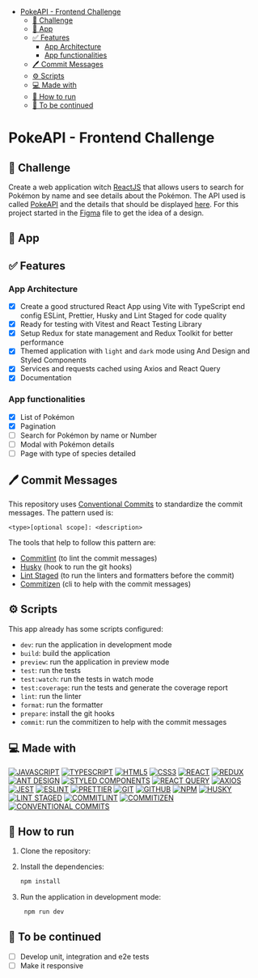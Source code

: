 - [PokeAPI - Frontend Challenge](#pokeapi---frontend-challenge)
  - [🎯 Challenge](#-challenge)
  - [🥳 App](#-app)
  - [✅ Features](#-features)
    - [App Architecture](#app-architecture)
    - [App functionalities](#app-functionalities)
  - [🖊️ Commit Messages](#️-commit-messages)
  - [⚙️ Scripts](#️-scripts)
  - [💻 Made with](#-made-with)
  - [🚀 How to run](#-how-to-run)
  - [👀 To be continued](#-to-be-continued)

# PokeAPI - Frontend Challenge

## 🎯 Challenge

Create a web application witch [ReactJS](https://reactjs.org/) that allows users to search for Pokémon by name and see details about the Pokémon. The API used is called [PokeAPI](https://pokeapi.co/docs/v2) and the details that should be displayed [here](./.github/challenge/rules.md). For this project started in the [Figma](https://www.figma.com/file/S4v20i3QiDpfXO3iKnzzrB/PokeAPI---Frontend-Chanllenge?type=design&node-id=2105%3A1453&mode=design&t=SKVZzDFu6NO8YMWE-1) file to get the idea of a design.

## 🥳 App

<!-- TODO -->

## ✅ Features

### App Architecture

- [x] Create a good structured React App using Vite with TypeScript end config ESLint, Prettier, Husky and Lint Staged for code quality
- [x] Ready for testing with Vitest and React Testing Library
- [x] Setup Redux for state management and Redux Toolkit for better performance
- [x] Themed application with `light` and `dark` mode using And Design and Styled Components
- [x] Services and requests cached using Axios and React Query
- [x] Documentation

### App functionalities

- [x] List of Pokémon
- [x] Pagination
- [ ] Search for Pokémon by name or Number
- [ ] Modal with Pokémon details
- [ ] Page with type of species detailed

## 🖊️ Commit Messages

This repository uses [Conventional Commits](https://www.conventionalcommits.org/en/v1.0.0/) to standardize the commit messages. The pattern used is:

```
<type>[optional scope]: <description>
```

The tools that help to follow this pattern are:

- [Commitlint](https://commitlint.js.org/#/) (to lint the commit messages)
- [Husky](https://typicode.github.io/husky/#/) (hook to run the git hooks)
- [Lint Staged](https://github.com/lint-staged/lint-staged) (to run the linters and formatters before the commit)
- [Commitizen](https://commitizen.github.io/cz-cli/) (cli to help with the commit messages)

## ⚙️ Scripts

This app already has some scripts configured:

- `dev`: run the application in development mode
- `build`: build the application
- `preview`: run the application in preview mode
- `test`: run the tests
- `test:watch`: run the tests in watch mode
- `test:coverage`: run the tests and generate the coverage report
- `lint`: run the linter
- `format`: run the formatter
- `prepare`: install the git hooks
- `commit`: run the commitizen to help with the commit messages

## 💻 Made with

[![JAVASCRIPT](https://img.shields.io/badge/JavaScript-F7DF1E?style=for-the-badge&logo=javascript&logoColor=black)](https://developer.mozilla.org/pt-BR/docs/Web/JavaScript)
[![TYPESCRIPT](https://img.shields.io/badge/TypeScript-007ACC?style=for-the-badge&logo=typescript&logoColor=white)](https://www.typescriptlang.org/)
[![HTML5](https://img.shields.io/badge/HTML5-E34F26?style=for-the-badge&logo=html5&logoColor=white)](https://developer.mozilla.org/pt-BR/docs/Web/HTML)
[![CSS3](https://img.shields.io/badge/CSS3-1572B6?style=for-the-badge&logo=css3&logoColor=white)](https://developer.mozilla.org/pt-BR/docs/Web/CSS)
[![REACT](https://img.shields.io/badge/React-61DAFB?style=for-the-badge&logo=react&logoColor=black)](https://reactjs.org/)
[![REDUX](https://img.shields.io/badge/Redux-764ABC?style=for-the-badge&logo=redux&logoColor=white)](https://redux.js.org/)
[![ANT DESIGN](https://img.shields.io/badge/Ant_Design-0170FE?style=for-the-badge&logo=ant-design&logoColor=white)](https://ant.design/)
[![STYLED COMPONENTS](https://img.shields.io/badge/Styled_Components-DB7093?style=for-the-badge&logo=styled-components&logoColor=white)](https://styled-components.com/)
[![REACT QUERY](https://img.shields.io/badge/React_Query-000000?style=for-the-badge&logo=react-query&logoColor=white)](https://react-query.tanstack.com/)
[![AXIOS](https://img.shields.io/badge/Axios-000000?style=for-the-badge&logo=axios&logoColor=white)](https://axios-http.com/)
[![JEST](https://img.shields.io/badge/Jest-C21325?style=for-the-badge&logo=jest&logoColor=white)](https://jestjs.io/)
[![ESLINT](https://img.shields.io/badge/ESLint-4B32C3?style=for-the-badge&logo=eslint&logoColor=white)](https://eslint.org/)
[![PRETTIER](https://img.shields.io/badge/Prettier-F7B93E?style=for-the-badge&logo=prettier&logoColor=black)](https://prettier.io/)
[![GIT](https://img.shields.io/badge/Git-F05032?style=for-the-badge&logo=git&logoColor=white)](https://git-scm.com/)
[![GITHUB](https://img.shields.io/badge/GitHub-181717?style=for-the-badge&logo=github&logoColor=white)](https://www.github.com/)
[![NPM](https://img.shields.io/badge/NPM-CB3837?style=for-the-badge&logo=npm&logoColor=white)](https://www.npmjs.com/)
[![HUSKY](https://img.shields.io/badge/Husky-FF4081?style=for-the-badge&logo=husky&logoColor=white)](https://typicode.github.io/husky/#/)
[![LINT STAGED](https://img.shields.io/badge/Lint_Staged-7357CF?style=for-the-badge&logo=lint-staged&logoColor=white)](https://github.com/lint-staged/lint-staged)
[![COMMITLINT](https://img.shields.io/badge/Commitlint-E9A203?style=for-the-badge&logo=commitlint&logoColor=white)](https://commitlint.js.org/#/)
[![COMMITIZEN](https://img.shields.io/badge/Commitizen-2B7489?style=for-the-badge&logo=commitizen&logoColor=white)](https://commitizen.github.io/cz-cli/)
[![CONVENTIONAL COMMITS](https://img.shields.io/badge/Conventional_Commits-EC4A3F?style=for-the-badge&logo=conventionalcommits&logoColor=white)](https://www.conventionalcommits.org/en/v1.0.0/)

## 🚀 How to run

1. Clone the repository:
2. Install the dependencies:

   ```bash
   npm install
   ```

3. Run the application in development mode:

   ```bash
    npm run dev
   ```

## 👀 To be continued

- [ ] Develop unit, integration and e2e tests
- [ ] Make it responsive
